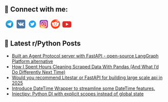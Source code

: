 ## 🔎 Connect with me:
[<img src="https://github.com/bullbesh/bullbesh/blob/main/images/Telegram.png" width="32" height="32" />](https://t.me/bullbesh)
[<img src="https://github.com/bullbesh/bullbesh/blob/main/images/VK.png" width="32" height="32" />](https://vk.com/bullbesh)
[<img src="https://github.com/bullbesh/bullbesh/blob/main/images/Twitter.png" width="32" height="32" />](https://twitter.com/bullbesh1)
[<img src="https://github.com/bullbesh/bullbesh/blob/main/images/Instagram.png" width="32" height="32" />](https://www.instagram.com/bullbesh)
[<img src="https://github.com/bullbesh/bullbesh/blob/main/images/Reddit.png" width="32" height="32" />](https://www.reddit.com/user/bullbesh)
[<img src="https://github.com/bullbesh/bullbesh/blob/main/images/YouTube.png" width="32" height="32" />](https://www.youtube.com/channel/UCtfjRs6uzgq5mfm8S06WTcg)

## 📕 Latest r/Python Posts
<!-- BLOG-POST-LIST:START -->
- [Built an Agent Protocol server with FastAPI - open-source LangGraph Platform alternative](https://www.reddit.com/r/Python/comments/1mgoi0f/built_an_agent_protocol_server_with_fastapi/)
- [How I Spent Hours Cleaning Scraped Data With Pandas &lpar;And What I’d Do Differently Next Time&rpar;](https://www.reddit.com/r/Python/comments/1mgld00/how_i_spent_hours_cleaning_scraped_data_with/)
- [Would you recommend Litestar or FastAPI for building large scale api in 2025](https://www.reddit.com/r/Python/comments/1mgkwmn/would_you_recommend_litestar_or_fastapi_for/)
- [Introduce DateTime Wrapper to streamline some DateTime features.](https://www.reddit.com/r/Python/comments/1mgiq4w/introduce_datetime_wrapper_to_streamline_some/)
- [Injectipy: Python DI with explicit scopes instead of global state](https://www.reddit.com/r/Python/comments/1mgi3nx/injectipy_python_di_with_explicit_scopes_instead/)
<!-- BLOG-POST-LIST:END -->
